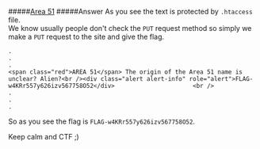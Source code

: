#####[Area 51](http://ringzer0team.com/challenges/48)
#####Answer
As you see the text is protected by `.htaccess` file.  
We know usually people don't check the `PUT` request method so simply we make a `PUT` request to the site and give the flag.  
```
.
.
.
<span class="red">AREA 51</span> The origin of the Area 51 name is unclear? Alien?<br /><div class="alert alert-info" role="alert">FLAG-w4KRr557y626izv567758O52</div>						<br />
.
.
.
```
So as you see the flag is `FLAG-w4KRr557y626izv567758O52`.  

Keep calm and CTF ;)
